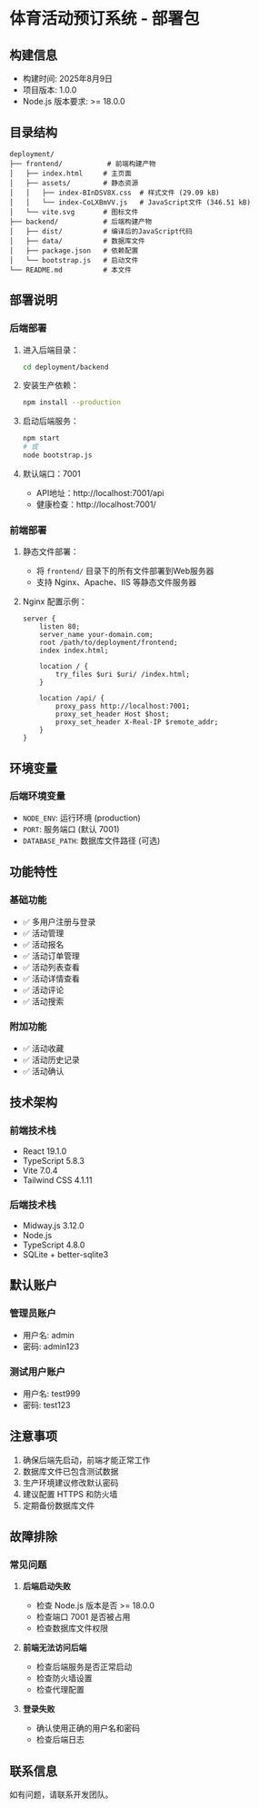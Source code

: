 # 体育活动预订系统 - 部署包

## 构建信息
- 构建时间: 2025年8月9日
- 项目版本: 1.0.0
- Node.js 版本要求: >= 18.0.0

## 目录结构

```
deployment/
├── frontend/           # 前端构建产物
│   ├── index.html     # 主页面
│   ├── assets/        # 静态资源
│   │   ├── index-BInDSV8X.css  # 样式文件 (29.09 kB)
│   │   └── index-CoLXBmVV.js   # JavaScript文件 (346.51 kB)
│   └── vite.svg       # 图标文件
├── backend/           # 后端构建产物
│   ├── dist/          # 编译后的JavaScript代码
│   ├── data/          # 数据库文件
│   ├── package.json   # 依赖配置
│   └── bootstrap.js   # 启动文件
└── README.md          # 本文件
```

## 部署说明

### 后端部署

1. 进入后端目录：
   ```bash
   cd deployment/backend
   ```

2. 安装生产依赖：
   ```bash
   npm install --production
   ```

3. 启动后端服务：
   ```bash
   npm start
   # 或
   node bootstrap.js
   ```

4. 默认端口：7001
   - API地址：http://localhost:7001/api
   - 健康检查：http://localhost:7001/

### 前端部署

1. 静态文件部署：
   - 将 `frontend/` 目录下的所有文件部署到Web服务器
   - 支持 Nginx、Apache、IIS 等静态文件服务器

2. Nginx 配置示例：
   ```nginx
   server {
       listen 80;
       server_name your-domain.com;
       root /path/to/deployment/frontend;
       index index.html;
       
       location / {
           try_files $uri $uri/ /index.html;
       }
       
       location /api/ {
           proxy_pass http://localhost:7001;
           proxy_set_header Host $host;
           proxy_set_header X-Real-IP $remote_addr;
       }
   }
   ```

## 环境变量

### 后端环境变量
- `NODE_ENV`: 运行环境 (production)
- `PORT`: 服务端口 (默认 7001)
- `DATABASE_PATH`: 数据库文件路径 (可选)

## 功能特性

### 基础功能
- ✅ 多用户注册与登录
- ✅ 活动管理
- ✅ 活动报名
- ✅ 活动订单管理
- ✅ 活动列表查看
- ✅ 活动详情查看
- ✅ 活动评论
- ✅ 活动搜索

### 附加功能
- ✅ 活动收藏
- ✅ 活动历史记录
- ✅ 活动确认

## 技术架构

### 前端技术栈
- React 19.1.0
- TypeScript 5.8.3
- Vite 7.0.4
- Tailwind CSS 4.1.11

### 后端技术栈
- Midway.js 3.12.0
- Node.js
- TypeScript 4.8.0
- SQLite + better-sqlite3

## 默认账户

### 管理员账户
- 用户名: admin
- 密码: admin123

### 测试用户账户
- 用户名: test999
- 密码: test123

## 注意事项

1. 确保后端先启动，前端才能正常工作
2. 数据库文件已包含测试数据
3. 生产环境建议修改默认密码
4. 建议配置 HTTPS 和防火墙
5. 定期备份数据库文件

## 故障排除

### 常见问题

1. **后端启动失败**
   - 检查 Node.js 版本是否 >= 18.0.0
   - 检查端口 7001 是否被占用
   - 检查数据库文件权限

2. **前端无法访问后端**
   - 检查后端服务是否正常启动
   - 检查防火墙设置
   - 检查代理配置

3. **登录失败**
   - 确认使用正确的用户名和密码
   - 检查后端日志

## 联系信息

如有问题，请联系开发团队。
